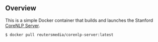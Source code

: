 ## Overview

This is a simple Docker container that builds and launches the Stanford [CoreNLP Server](http://stanfordnlp.github.io/CoreNLP/corenlp-server.html).

```
$ docker pull reutersmedia/corenlp-server:latest
```

